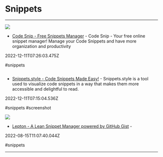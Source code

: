 # Snippets

---

![](https://codesnip.net/Code-Snip-dashboard.jpg)

- [Code Snip - Free Snippets Manager](https://codesnip.net) - Code Snip - Your free online snippet manager! Manage your Code Snippets and have more organization and productivity

2022-12-11T07:26:03.475Z

#snippets

![]()

- [Snippets.style - Code Snippets Made Easy!](https://snippets.style) - Snippets.style is a tool used to visualize code snippets in a way that makes them more accessible and delightful to read.

2022-12-11T07:15:04.536Z

#snippets #screenshot

![](https://rdl.ink/render/https%3A%2F%2Fhackjutsu.com%2FLepton)

- [Lepton - A Lean Snippet Manager powered by GitHub Gist](https://hackjutsu.com/Lepton) - 

2022-08-15T11:07:40.044Z

#snippets

---

